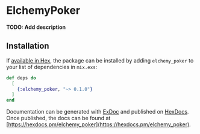 # ElchemyPoker

**TODO: Add description**

## Installation

If [available in Hex](https://hex.pm/docs/publish), the package can be installed
by adding `elchemy_poker` to your list of dependencies in `mix.exs`:

```elixir
def deps do
  [
    {:elchemy_poker, "~> 0.1.0"}
  ]
end
```

Documentation can be generated with [ExDoc](https://github.com/elixir-lang/ex_doc)
and published on [HexDocs](https://hexdocs.pm). Once published, the docs can
be found at [https://hexdocs.pm/elchemy_poker](https://hexdocs.pm/elchemy_poker).

